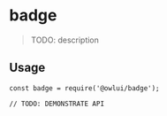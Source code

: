 # badge

> TODO: description

## Usage

```
const badge = require('@owlui/badge');

// TODO: DEMONSTRATE API
```
